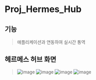 Proj_Hermes_Hub
==
기능
--
>애플리케이션과 연동하여 실시간 통역
>
헤르메스 허브 화면
--
>![image](https://user-images.githubusercontent.com/33280934/114129590-d2938180-9939-11eb-8ffb-f66c25b0d896.png)
![image](https://user-images.githubusercontent.com/33280934/114129606-dc1ce980-9939-11eb-9d89-df4d3debf595.png)
![image](https://user-images.githubusercontent.com/33280934/114129609-df17da00-9939-11eb-8ee1-4c836f3df0cf.png)
>![image](https://user-images.githubusercontent.com/33280934/114129616-e17a3400-9939-11eb-8100-32a13eff3313.png)
